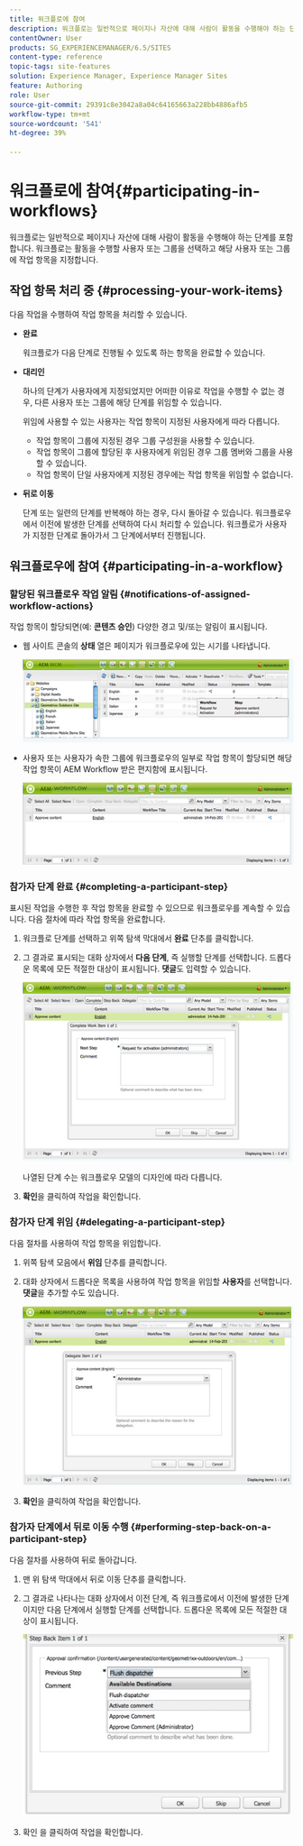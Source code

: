 ```yaml
---
title: 워크플로에 참여
description: 워크플로는 일반적으로 페이지나 자산에 대해 사람이 활동을 수행해야 하는 단계를 포함합니다. 워크플로는 활동을 수행할 사용자 또는 그룹을 선택하고 해당 사용자 또는 그룹에 작업 항목을 지정합니다.
contentOwner: User
products: SG_EXPERIENCEMANAGER/6.5/SITES
content-type: reference
topic-tags: site-features
solution: Experience Manager, Experience Manager Sites
feature: Authoring
role: User
source-git-commit: 29391c8e3042a8a04c64165663a228bb4886afb5
workflow-type: tm+mt
source-wordcount: '541'
ht-degree: 39%

---
```


# 워크플로에 참여{#participating-in-workflows}

워크플로는 일반적으로 페이지나 자산에 대해 사람이 활동을 수행해야 하는 단계를 포함합니다. 워크플로는 활동을 수행할 사용자 또는 그룹을 선택하고 해당 사용자 또는 그룹에 작업 항목을 지정합니다.

## 작업 항목 처리 중 {#processing-your-work-items}

다음 작업을 수행하여 작업 항목을 처리할 수 있습니다.

* **완료**

  워크플로가 다음 단계로 진행될 수 있도록 하는 항목을 완료할 수 있습니다.

* **대리인**

  하나의 단계가 사용자에게 지정되었지만 어떠한 이유로 작업을 수행할 수 없는 경우, 다른 사용자 또는 그룹에 해당 단계를 위임할 수 있습니다.

  위임에 사용할 수 있는 사용자는 작업 항목이 지정된 사용자에게 따라 다릅니다.

   * 작업 항목이 그룹에 지정된 경우 그룹 구성원을 사용할 수 있습니다.
   * 작업 항목이 그룹에 할당된 후 사용자에게 위임된 경우 그룹 멤버와 그룹을 사용할 수 있습니다.
   * 작업 항목이 단일 사용자에게 지정된 경우에는 작업 항목을 위임할 수 없습니다.

* **뒤로 이동**

  단계 또는 일련의 단계를 반복해야 하는 경우, 다시 돌아갈 수 있습니다. 워크플로우에서 이전에 발생한 단계를 선택하여 다시 처리할 수 있습니다. 워크플로가 사용자가 지정한 단계로 돌아가서 그 단계에서부터 진행됩니다.

## 워크플로우에 참여 {#participating-in-a-workflow}

### 할당된 워크플로우 작업 알림 {#notifications-of-assigned-workflow-actions}

작업 항목이 할당되면(예: **콘텐츠 승인**) 다양한 경고 및/또는 알림이 표시됩니다.

* 웹 사이트 콘솔의 **상태** 열은 페이지가 워크플로우에 있는 시기를 나타냅니다.

  ![workflowstatus-1](assets/workflowstatus-1.png)

* 사용자 또는 사용자가 속한 그룹에 워크플로우의 일부로 작업 항목이 할당되면 해당 작업 항목이 AEM Workflow 받은 편지함에 표시됩니다.

  ![workflowinbox](assets/workflowinbox.png)

### 참가자 단계 완료 {#completing-a-participant-step}

표시된 작업을 수행한 후 작업 항목을 완료할 수 있으므로 워크플로우를 계속할 수 있습니다. 다음 절차에 따라 작업 항목을 완료합니다.

1. 워크플로 단계를 선택하고 위쪽 탐색 막대에서 **완료** 단추를 클릭합니다.
1. 그 결과로 표시되는 대화 상자에서 **다음 단계**, 즉 실행할 단계를 선택합니다. 드롭다운 목록에 모든 적절한 대상이 표시됩니다. **댓글**&#x200B;도 입력할 수 있습니다.

   ![workflowcomplete](assets/workflowcomplete.png)

   나열된 단계 수는 워크플로우 모델의 디자인에 따라 다릅니다.

1. **확인**&#x200B;을 클릭하여 작업을 확인합니다.

### 참가자 단계 위임 {#delegating-a-participant-step}

다음 절차를 사용하여 작업 항목을 위임합니다.

1. 위쪽 탐색 모음에서 **위임** 단추를 클릭합니다.
1. 대화 상자에서 드롭다운 목록을 사용하여 작업 항목을 위임할 **사용자**&#x200B;를 선택합니다. **댓글**&#x200B;을 추가할 수도 있습니다.

   ![workflowdelegate](assets/workflowdelegate.png)

1. **확인**&#x200B;을 클릭하여 작업을 확인합니다.

### 참가자 단계에서 뒤로 이동 수행 {#performing-step-back-on-a-participant-step}

다음 절차를 사용하여 뒤로 돌아갑니다.

1. 맨 위 탐색 막대에서 뒤로 이동 단추를 클릭합니다.
1. 그 결과로 나타나는 대화 상자에서 이전 단계, 즉 워크플로에서 이전에 발생한 단계이지만 다음 단계에서 실행할 단계를 선택합니다. 드롭다운 목록에 모든 적절한 대상이 표시됩니다.

   ![screen_shot_2018-08-10at155325](assets/screen_shot_2018-08-10at155325.jpg)

1. 확인 을 클릭하여 작업을 확인합니다.
